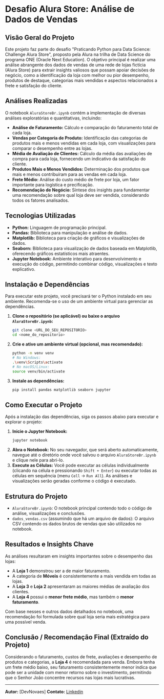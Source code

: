 ﻿# Desafio Alura Store: Análise de Dados de Vendas

## Visão Geral do Projeto

Este projeto faz parte do desafio "Praticando Python para Data Science: Challenge Alura Store", proposto pela Alura na trilha de Data Science do programa ONE (Oracle Next Education). O objetivo principal é realizar uma análise abrangente dos dados de vendas de uma rede de lojas fictícia (Alura Store) para extrair insights valiosos que possam apoiar decisões de negócio, como a identificação da loja com melhor ou pior desempenho, produtos de destaque, categorias mais vendidas e aspectos relacionados a frete e satisfação do cliente.

## Análises Realizadas

O notebook `AluraStoreBr.ipynb` contém a implementação de diversas análises exploratórias e quantitativas, incluindo:

* **Análise de Faturamento:** Cálculo e comparação do faturamento total de cada loja.
* **Vendas por Categoria de Produto:** Identificação das categorias de produtos mais e menos vendidas em cada loja, com visualizações para comparar o desempenho entre as lojas.
* **Média de Avaliação de Clientes:** Cálculo da média das avaliações de compra para cada loja, fornecendo um indicativo da satisfação do cliente.
* **Produtos Mais e Menos Vendidos:** Determinação dos produtos que mais e menos contribuíram para as vendas em cada loja.
* **Frete Médio:** Análise do custo médio de frete por loja, um fator importante para logística e precificação.
* **Recomendação de Negócio:** Síntese dos insights para fundamentar uma recomendação sobre qual loja deve ser vendida, considerando todos os fatores analisados.

## Tecnologias Utilizadas

* **Python:** Linguagem de programação principal.
* **Pandas:** Biblioteca para manipulação e análise de dados.
* **Matplotlib:** Biblioteca para criação de gráficos e visualizações de dados.
* **Seaborn:** Biblioteca para visualização de dados baseada em Matplotlib, oferecendo gráficos estatísticos mais atraentes.
* **Jupyter Notebook:** Ambiente interativo para desenvolvimento e execução do código, permitindo combinar código, visualizações e texto explicativo.

## Instalação e Dependências

Para executar este projeto, você precisará ter o Python instalado em seu ambiente. Recomenda-se o uso de um ambiente virtual para gerenciar as dependências.

1.  **Clone o repositório (se aplicável) ou baixe o arquivo `AluraStoreBr.ipynb`:**
    ```bash
    git clone <URL_DO_SEU_REPOSITORIO>
    cd <nome_do_repositorio>
    ```
2.  **Crie e ative um ambiente virtual (opcional, mas recomendado):**
    ```bash
    python -m venv venv
    # No Windows:
    .\venv\Scripts\activate
    # No macOS/Linux:
    source venv/bin/activate
    ```
3.  **Instale as dependências:**
    ```bash
    pip install pandas matplotlib seaborn jupyter
    ```

## Como Executar o Projeto

Após a instalação das dependências, siga os passos abaixo para executar e explorar o projeto:

1.  **Inicie o Jupyter Notebook:**
    ```bash
    jupyter notebook
    ```
2.  **Abra o Notebook:** No seu navegador, que será aberto automaticamente, navegue até o diretório onde você salvou o arquivo `AluraStoreBr.ipynb` e clique nele para abri-lo.
3.  **Execute as Células:** Você pode executar as células individualmente (clicando na célula e pressionando `Shift + Enter`) ou executar todas as células em sequência (menu `Cell` -> `Run All`). As análises e visualizações serão geradas conforme o código é executado.

## Estrutura do Projeto

* `AluraStoreBr.ipynb`: O notebook principal contendo todo o código de análise, visualizações e conclusões.
* `dados_vendas.csv` (assumindo que há um arquivo de dados): O arquivo CSV contendo os dados brutos de vendas que são utilizados no notebook.

## Resultados e Insights Chave

As análises resultaram em insights importantes sobre o desempenho das lojas:

* A **Loja 1** demonstrou ser a de maior faturamento.
* A categoria de **Móveis** é consistentemente a mais vendida em todas as lojas.
* A **Loja 3** e **Loja 2** apresentaram as maiores médias de avaliação dos clientes.
* A **Loja 4** possui o **menor frete médio**, mas também o **menor faturamento**.

Com base nesses e outros dados detalhados no notebook, uma recomendação foi formulada sobre qual loja seria mais estratégica para uma possível venda.

## Conclusão / Recomendação Final (Extraído do Projeto)

Considerando o faturamento, custos de frete, avaliações e desempenho de produtos e categorias, a **Loja 4** é recomendada para venda. Embora tenha um frete médio baixo, seu faturamento consistentemente menor indica que pode ser a unidade com menor retorno sobre o investimento, permitindo que o Senhor João concentre recursos nas lojas mais lucrativas.

---

**Autor:** [DevNovaes]
**Contato:** [Linkedin](linkedin.com/in/novaesvinicius)
